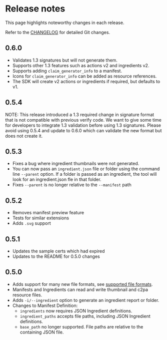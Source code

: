 # Release notes

This page highlights noteworthy changes in each release.

Refer to the [CHANGELOG](https://github.com/contentauth/c2patool/blob/main/CHANGELOG.md) for detailed Git changes.

## 0.6.0

* Validates 1.3 signatures but will not generate them.
* Supports other 1.3 features such as actions v2 and ingredients v2.
* Supports adding `claim_generator_info` to a manifest.
* Icons for `claim_generator_info` can be added as resource references.
* The SDK will create v2 actions or ingredients if required, but defaults to v1.

## 0.5.4

NOTE: This release introduced a 1.3 required change in signature format that is not compatible with previous verify code.
We want to give some time for developers to integrate 1.3 validation before using 1.3 signatures.
Please avoid using 0.5.4 and update to 0.6.0 which can validate the new format but does not create it.

## 0.5.3

* Fixes a bug where ingredient thumbnails were not generated.
* You can now pass an `ingredient.json` file or folder using the command line `--parent` option. If a folder is passed as an ingredient, the tool will look for an ingredient.json fle in that folder.
* Fixes `--parent` is no longer relative to the `--manifest` path

## 0.5.2

* Removes manifest preview feature
* Tests for similar extensions
* Adds `.svg` support

## 0.5.1

* Updates the sample certs which had expired
* Updates to the README for 0.5.0 changes

## 0.5.0

* Adds support for many new file formats, see [supported file formats](#supported-file-formats).
* Manifests and Ingredients can read and write thumbnail and c2pa resource files.
* Adds `-i/--ingredient` option to generate an ingredient report or folder.
* Changes to Manifest Definition:
    * `ingredients` now requires JSON Ingredient definitions.
	* `ingredient_paths` accepts file paths, including JSON Ingredient definitions.
    * `base_path` no longer supported. File paths are relative to the containing JSON file.
